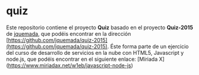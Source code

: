 ﻿# quiz

Este repositorio contiene el proyecto **Quiz** basado en el proyecto **Quiz-2015** de [jquemada](https://github.com/jquemada), que podéis encontrar en la dirección [https://github.com/jquemada/quiz-2015](https://github.com/jquemada/quiz-2015). 
Éste forma parte de un ejercicio del curso de desarrollo de servicios en la nube con HTML5, Javascript y node.js, que podéis encontrar en el siguiente enlace: [Míriada X] (https://www.miriadax.net/w1eb/javascript-node-js)

